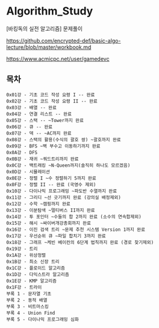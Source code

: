 # Algorithm_Study
[바킹독의 실전 알고리즘] 문제풀이

https://github.com/encrypted-def/basic-algo-lecture/blob/master/workbook.md

https://www.acmicpc.net/user/gamedevc
## 
## 목차
```
0x01강 - 기초 코드 작성 요령 I -- 완료
0x02강 - 기초 코드 작성 요령 II -- 완료
0x03강 - 배열 -- 완료
0x04강 - 연결 리스트 -- 완료
0x05강 - 스택 -- ~Tower까지 완료
0x06강 - 큐 -- 완료
0x07강 - 덱 -- ~AC까지 완료
0x08강 - 스택의 활용(수식의 괄호 쌍) ~괄호까지 완료
0x09강 - BFS ~벽 부수고 이동하기까지 완료
0x0A강 - DFS
0x0B강 - 재귀 ~쿼드트리까지 완료
0x0C강 - 백트래킹 ~N-Queen까지(솔직히 하나도 모르겠음)
0x0D강 - 시뮬레이션
0x0E강 - 정렬 I ~수 정렬하기 5까지 완료
0x0F강 - 정렬 II -- 완료 (국영수 제외)
0x10강 - 다이나믹 프로그래밍 ~파도반 수열까지 완료
0x11강 - 그리디 ~선 긋기까지 완료 (강의실 배정제외)
0x12강 - 수학 ~캠핑까지 완료
0x13강 - 이분탐색 ~멀티버스 II까지 완료
0x14강 - 투 포인터 ~수들의 합 2까지 완료 (소수의 연속합제외)
0x15강 - 해시 ~싸이버개강총회까지 완료
0x16강 - 이진 검색 트리 ~문제 추천 시스템 Version 1까지 완료
0x17강 - 우선순위 큐 ~파일 합치기 3까지 완료
0x18강 - 그래프 ~케빈 베이컨의 6단계 법칙까지 완료 (경로 찾기제외)
0x19강 - 트리
0x1A강 - 위상정렬
0x1B강 - 최소 신장 트리
0x1C강 - 플로이드 알고리즘
0x1D강 - 다익스트라 알고리즘
0x1E강 - KMP 알고리즘 
0x1F강 - 트라이
부록 1 - 문자열 기초
부록 2 - 동적 배열
부록 3 - 비트마스킹
부록 4 - Union Find
부록 5 - 다이나믹 프로그래밍 심화
```
